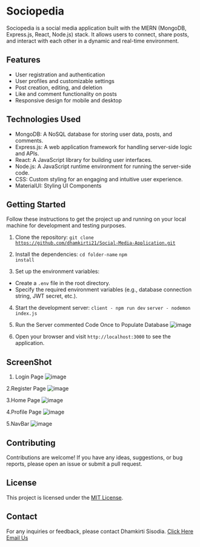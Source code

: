 # Sociopedia

Sociopedia is a social media application built with the MERN (MongoDB, Express.js, React, Node.js) stack. It allows users to connect, share posts, and interact with each other in a dynamic and real-time environment.

## Features

- User registration and authentication
- User profiles and customizable settings
- Post creation, editing, and deletion
- Like and comment functionality on posts
- Responsive design for mobile and desktop

## Technologies Used

- MongoDB: A NoSQL database for storing user data, posts, and comments.
- Express.js: A web application framework for handling server-side logic and APIs.
- React: A JavaScript library for building user interfaces.
- Node.js: A JavaScript runtime environment for running the server-side code.
- CSS: Custom styling for an engaging and intuitive user experience.
- MaterialUI: Styling UI Components

## Getting Started

Follow these instructions to get the project up and running on your local machine for development and testing purposes.

1. Clone the repository:
<code>git clone https://github.com/dhamkirti21/Social-Media-Application.git</code>

2. Install the dependencies:
<code>cd folder-name</code>
<code>npm install</code>

3. Set up the environment variables:
- Create a `.env` file in the root directory.
- Specify the required environment variables (e.g., database connection string, JWT secret, etc.).

4. Start the development server:
<code>client - npm run dev</code>
<code>server - nodemon index.js</code>

5. Run the Server commented Code Once to Populate Database
  ![image](https://github.com/dhamkirti21/Social-Media-Application/assets/78336507/f2505769-df40-4a98-8818-181109710821)

5. Open your browser and visit `http://localhost:3000` to see the application.

## ScreenShot 

1. Login Page
![image](https://github.com/dhamkirti21/Social-Media-Application/assets/78336507/77751374-bb3c-4c40-b585-553977a3cd38)

2.Register Page
![image](https://github.com/dhamkirti21/Social-Media-Application/assets/78336507/940536cf-3b37-4fd7-8dd6-4993dd44b8cf)

3.Home Page 
![image](https://github.com/dhamkirti21/Social-Media-Application/assets/78336507/aed6dd6f-d329-4ec6-b289-a1c39aa321c5)

4.Profile Page
![image](https://github.com/dhamkirti21/Social-Media-Application/assets/78336507/f9ade35a-e467-43a9-874b-f5856c8cb88e)

5.NavBar 
![image](https://github.com/dhamkirti21/Social-Media-Application/assets/78336507/e5c74558-6385-44f0-90b9-3faa377c14e7)


## Contributing

Contributions are welcome! If you have any ideas, suggestions, or bug reports, please open an issue or submit a pull request.

## License

This project is licensed under the [MIT License](https://opensource.org/licenses/MIT).

## Contact

For any inquiries or feedback, please contact Dhamkirti Sisodia.
<a href="mailto:dksisodia002@gmail.com" > Click Here Email Us</a>


